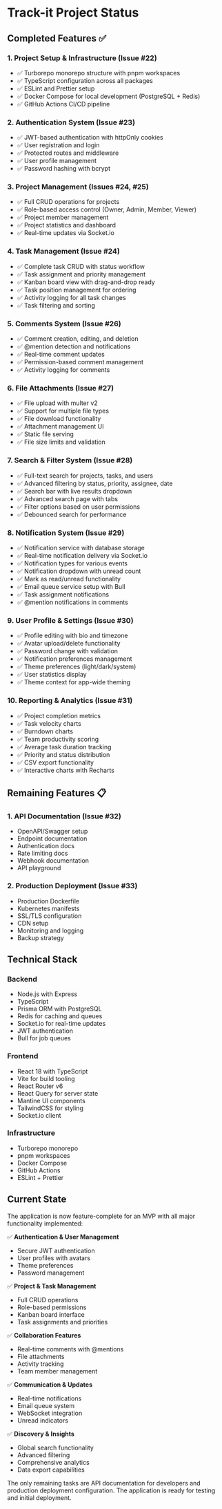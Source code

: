 # Track-it Project Status

## Completed Features ✅

### 1. Project Setup & Infrastructure (Issue #22)
- ✅ Turborepo monorepo structure with pnpm workspaces
- ✅ TypeScript configuration across all packages
- ✅ ESLint and Prettier setup
- ✅ Docker Compose for local development (PostgreSQL + Redis)
- ✅ GitHub Actions CI/CD pipeline

### 2. Authentication System (Issue #23)
- ✅ JWT-based authentication with httpOnly cookies
- ✅ User registration and login
- ✅ Protected routes and middleware
- ✅ User profile management
- ✅ Password hashing with bcrypt

### 3. Project Management (Issues #24, #25)
- ✅ Full CRUD operations for projects
- ✅ Role-based access control (Owner, Admin, Member, Viewer)
- ✅ Project member management
- ✅ Project statistics and dashboard
- ✅ Real-time updates via Socket.io

### 4. Task Management (Issue #24)
- ✅ Complete task CRUD with status workflow
- ✅ Task assignment and priority management
- ✅ Kanban board view with drag-and-drop ready
- ✅ Task position management for ordering
- ✅ Activity logging for all task changes
- ✅ Task filtering and sorting

### 5. Comments System (Issue #26)
- ✅ Comment creation, editing, and deletion
- ✅ @mention detection and notifications
- ✅ Real-time comment updates
- ✅ Permission-based comment management
- ✅ Activity logging for comments

### 6. File Attachments (Issue #27)
- ✅ File upload with multer v2
- ✅ Support for multiple file types
- ✅ File download functionality
- ✅ Attachment management UI
- ✅ Static file serving
- ✅ File size limits and validation

### 7. Search & Filter System (Issue #28)
- ✅ Full-text search for projects, tasks, and users
- ✅ Advanced filtering by status, priority, assignee, date
- ✅ Search bar with live results dropdown
- ✅ Advanced search page with tabs
- ✅ Filter options based on user permissions
- ✅ Debounced search for performance

### 8. Notification System (Issue #29)
- ✅ Notification service with database storage
- ✅ Real-time notification delivery via Socket.io
- ✅ Notification types for various events
- ✅ Notification dropdown with unread count
- ✅ Mark as read/unread functionality
- ✅ Email queue service setup with Bull
- ✅ Task assignment notifications
- ✅ @mention notifications in comments

### 9. User Profile & Settings (Issue #30)
- ✅ Profile editing with bio and timezone
- ✅ Avatar upload/delete functionality
- ✅ Password change with validation
- ✅ Notification preferences management
- ✅ Theme preferences (light/dark/system)
- ✅ User statistics display
- ✅ Theme context for app-wide theming

### 10. Reporting & Analytics (Issue #31)
- ✅ Project completion metrics
- ✅ Task velocity charts
- ✅ Burndown charts
- ✅ Team productivity scoring
- ✅ Average task duration tracking
- ✅ Priority and status distribution
- ✅ CSV export functionality
- ✅ Interactive charts with Recharts

## Remaining Features 📋

### 1. API Documentation (Issue #32)
- OpenAPI/Swagger setup
- Endpoint documentation
- Authentication docs
- Rate limiting docs
- Webhook documentation
- API playground

### 2. Production Deployment (Issue #33)
- Production Dockerfile
- Kubernetes manifests
- SSL/TLS configuration
- CDN setup
- Monitoring and logging
- Backup strategy

## Technical Stack

### Backend
- Node.js with Express
- TypeScript
- Prisma ORM with PostgreSQL
- Redis for caching and queues
- Socket.io for real-time updates
- JWT authentication
- Bull for job queues

### Frontend
- React 18 with TypeScript
- Vite for build tooling
- React Router v6
- React Query for server state
- Mantine UI components
- TailwindCSS for styling
- Socket.io client

### Infrastructure
- Turborepo monorepo
- pnpm workspaces
- Docker Compose
- GitHub Actions
- ESLint + Prettier

## Current State

The application is now feature-complete for an MVP with all major functionality implemented:

✅ **Authentication & User Management**
- Secure JWT authentication
- User profiles with avatars
- Theme preferences
- Password management

✅ **Project & Task Management**
- Full CRUD operations
- Role-based permissions
- Kanban board interface
- Task assignments and priorities

✅ **Collaboration Features**
- Real-time comments with @mentions
- File attachments
- Activity tracking
- Team member management

✅ **Communication & Updates**
- Real-time notifications
- Email queue system
- WebSocket integration
- Unread indicators

✅ **Discovery & Insights**
- Global search functionality
- Advanced filtering
- Comprehensive analytics
- Data export capabilities

The only remaining tasks are API documentation for developers and production deployment configuration. The application is ready for testing and initial deployment.